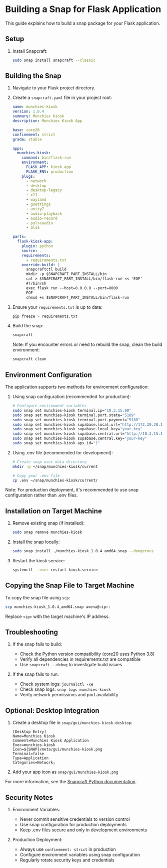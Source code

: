 # Building a Snap for Flask Application

This guide explains how to build a snap package for your Flask application.

## Setup

1. Install Snapcraft:
   ```bash
   sudo snap install snapcraft --classic
   ```

## Building the Snap

1. Navigate to your Flask project directory.

2. Create a `snapcraft.yaml` file in your project root:
   ```yaml
   name: munchies-kiosk
   version: 1.0.4
   summary: Munchies Kiosk
   description: Munchies Kiosk App

   base: core20
   confinement: strict
   grade: stable

   apps:
     munchies-kiosk:
       command: bin/flask-run
       environment:
         FLASK_APP: kiosk_app
         FLASK_ENV: production
       plugs:
         - network
         - desktop
         - desktop-legacy
         - x11
         - wayland
         - gsettings
         - unity7
         - audio-playback
         - audio-record
         - pulseaudio
         - alsa

   parts:
     flask-kiosk-app:
       plugin: python
       source: .
       requirements:
         - requirements.txt
       override-build: |
         snapcraftctl build
         mkdir -p $SNAPCRAFT_PART_INSTALL/bin
         cat > $SNAPCRAFT_PART_INSTALL/bin/flask-run << 'EOF'
         #!/bin/sh
         exec flask run --host=0.0.0.0 --port=8000
         EOF
         chmod +x $SNAPCRAFT_PART_INSTALL/bin/flask-run
   ```

3. Ensure your `requirements.txt` is up to date:
   ```bash
   pip freeze > requirements.txt
   ```

4. Build the snap:
   ```bash
   snapcraft
   ```
   
   Note: If you encounter errors or need to rebuild the snap, clean the build environment:
   ```bash
   snapcraft clean
   ```

## Environment Configuration

The application supports two methods for environment configuration:

1. Using snap configuration (recommended for production):
   ```bash
   # Configure environment variables
   sudo snap set munchies-kiosk terminal.ip="10.3.15.90"
   sudo snap set munchies-kiosk terminal.port.state="5189"
   sudo snap set munchies-kiosk terminal.port.payment="5188"
   sudo snap set munchies-kiosk supabase.local.url="http://172.20.20.198:8084/"
   sudo snap set munchies-kiosk supabase.local.key="your-key"
   sudo snap set munchies-kiosk supabase.central.url="http://10.3.15.11:8084"
   sudo snap set munchies-kiosk supabase.central.key="your-key"
   sudo snap set munchies-kiosk aps.id="1"
   ```

2. Using .env file (recommended for development):
   ```bash
   # Create snap user data directory
   mkdir -p ~/snap/munchies-kiosk/current
   
   # Copy your .env file
   cp .env ~/snap/munchies-kiosk/current/
   ```

Note: For production deployment, it's recommended to use snap configuration rather than .env files.

## Installation on Target Machine

1. Remove existing snap (if installed):
   ```bash
   sudo snap remove munchies-kiosk
   ```

2. Install the snap locally:
   ```bash
   sudo snap install ./munchies-kiosk_1.0.4_amd64.snap --dangerous
   ```

3. Restart the kiosk service:
   ```bash
   systemctl --user restart kiosk.service
   ```

## Copying the Snap File to Target Machine

To copy the snap file using `scp`:

```bash
scp munchies-kiosk_1.0.4_amd64.snap avena@<ip>:
```

Replace `<ip>` with the target machine's IP address.

## Troubleshooting

1. If the snap fails to build:
   - Check the Python version compatibility (core20 uses Python 3.8)
   - Verify all dependencies in requirements.txt are compatible
   - Use `snapcraft --debug` to investigate build issues

2. If the snap fails to run:
   - Check system logs: `journalctl -xe`
   - Check snap logs: `snap logs munchies-kiosk`
   - Verify network permissions and port availability

## Optional: Desktop Integration

1. Create a desktop file in `snap/gui/munchies-kiosk.desktop`:
   ```
   [Desktop Entry]
   Name=Munchies Kiosk
   Comment=Munchies Kiosk Application
   Exec=munchies-kiosk
   Icon=${SNAP}/meta/gui/munchies-kiosk.png
   Terminal=false
   Type=Application
   Categories=Network;
   ```

2. Add your app icon as `snap/gui/munchies-kiosk.png`

For more information, see the [Snapcraft Python documentation](https://snapcraft.io/docs/python-apps).

## Security Notes

1. Environment Variables:
   - Never commit sensitive credentials to version control
   - Use snap configuration for production deployments
   - Keep .env files secure and only in development environments

2. Production Deployment:
   - Always use `confinement: strict` in production
   - Configure environment variables using snap configuration
   - Regularly rotate security keys and credentials
